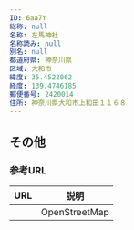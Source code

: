 ```yaml
---
ID: 6aa7Y
総称: null
名称: 左馬神社
名称読み: null
別名: null
都道府県: 神奈川県
区域: 大和市
緯度: 35.4522062
経度: 139.4746185
郵便番号: 2420014
住所: 神奈川県大和市上和田１１６８
---
```


## その他

### 参考URL

| URL | 説明          |
| --- | ------------- |
|     | OpenStreetMap |
